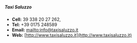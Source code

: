 ##### Taxi Saluzzo
  * **Cell:** 39 338 20 27 262, 
  * **Tel:** +39 0175 248589
  * **Email:** [mailto:info@taxisaluzzo.it](mailto:info@taxisaluzzo.it)
  * **Web:** [http://www.taxisaluzzo.it](http://www.taxisaluzzo.it)

